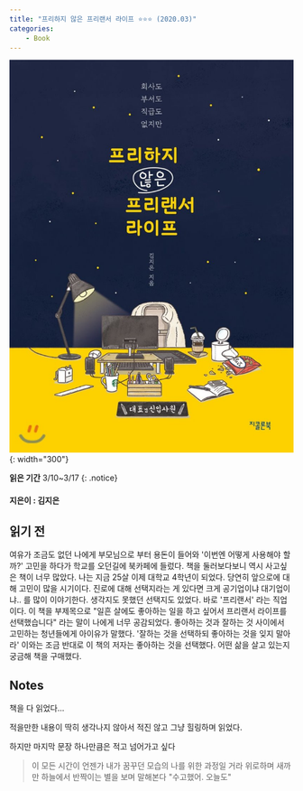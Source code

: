 ```yaml
---
title: "프리하지 않은 프리랜서 라이프 ⭐⭐⭐ (2020.03)"
categories:
    - Book
---
```


![](/assets/images/free.jpeg){: width="300"}

**읽은 기간** 3/10~3/17
{: .notice}

#### 지은이 : 김지은

## 읽기 전
 여유가 조금도 없던 나에게 부모님으로 부터 용돈이 들어와 '이번엔 어떻게 사용해야 할까?' 고민을 하다가 학교를 오던길에 북카페에 들렀다. 책을 둘러보다보니 역시 사고싶은 책이 너무 많았다. 나는 지금 25살 이제 대학교 4학년이 되었다. 당연히 앞으로에 대해 고민이 많을 시기이다. 진로에 대해 선택지라는 게 있다면 크게 공기업이냐 대기업이냐.. 를 많이 이야기한다. 생각지도 못했던 선택지도 있었다. 바로 '프리랜서' 라는 직업이다. 이 책을 부제목으로 "일흔 살에도 좋아하는 일을 하고 싶어서 프리랜서 라이프를 선택했습니다" 라는 말이 나에게 너무 공감되었다. 좋아하는 것과 잘하는 것 사이에서 고민하는 청년들에게 아이유가 말했다. '잘하는 것을 선택하되 좋아하는 것을 잊지 말아라' 이와는 조금 반대로 이 책의 저자는 좋아하는 것을 선택했다.  어떤 삶을 살고 있는지 궁금해 책을 구매했다. 
 
## Notes
책을 다 읽었다...

적을만한 내용이 딱히 생각나지 않아서 적진 않고 그냥 힐링하며 읽었다.

하지만 마지막 문장 하나만큼은 적고 넘어가고 싶다

> 이 모든 시간이 언젠가 내가 꿈꾸던 모습의 나를 위한 과정일 거라 위로하며 새까만 하늘에서 반짝이는 별을 보며 말해본다 "수고했어. 오늘도"  
 
